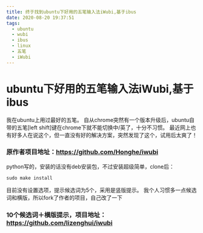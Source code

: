 ```yaml
---
title: 终于找到ubuntu下好用的五笔输入法iWubi,基于ibus
date: 2020-08-20 19:37:51
tags:
  - ubuntu
  - wubi
  - ibus
  - linux
  - 五笔
  - iWubi
---
```


# ubuntu下好用的五笔输入法iWubi,基于ibus

我在ubuntu上用过最好的五笔。
自从chrome突然有一个版本升级后，ubuntu自带的五笔[left shift]键在chrome下就不能切换中/英了，十分不习惯。
最近网上也有好多人在说这个，但一直没有好的解决方案，突然发现了这个，试用后太爽了！

### 原作者项目地址：<https://github.com/Honghe/iwubi>

python写的，安装的话没有deb安装包，不过安装超级简单，clone后：


``` sudo make install ```


目前没有设置选项，提示候选词为5个，采用是竖版提示。
我个人习惯多一点候选词和横版，所以fork了作者的项目，自己改了一下

### 10个候选词＋横版提示，项目地址：<https://github.com/lizenghui/iwubi>
